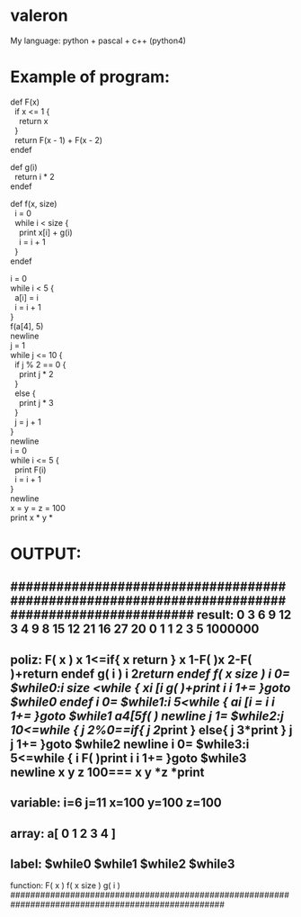 # valeron
My language: python + pascal + c++ (python4)

# Example of program:

def F(x)  
&nbsp;&nbsp;if x <= 1 \{  
&nbsp;&nbsp;&nbsp;&nbsp;return x  
&nbsp;&nbsp;\}  
&nbsp;&nbsp;return F(x - 1) + F(x - 2)  
endef  

def g(i)  
&nbsp;&nbsp;return i * 2  
endef

def f(x, size)  
&nbsp;&nbsp;i = 0  
&nbsp;&nbsp;while i < size \{  
&nbsp;&nbsp;&nbsp;&nbsp;print x[i] + g(i)  
&nbsp;&nbsp;&nbsp;&nbsp;i = i + 1  
&nbsp;&nbsp;\}  
endef

i = 0  
while i < 5 \{  
&nbsp;&nbsp;a[i] = i  
&nbsp;&nbsp;i = i + 1  
\}  
f(a[4], 5)  
newline  
j = 1  
while j <= 10 \{  
&nbsp;&nbsp;if j % 2 == 0 \{  
&nbsp;&nbsp;&nbsp;&nbsp;print j * 2  
&nbsp;&nbsp;\}  
&nbsp;&nbsp;else \{  
&nbsp;&nbsp;&nbsp;&nbsp;print j * 3  
&nbsp;&nbsp;\}  
&nbsp;&nbsp;j = j + 1  
\}  
newline  
i = 0  
while i <= 5 \{  
&nbsp;&nbsp;print F(i)  
&nbsp;&nbsp;i = i + 1  
\}  
newline  
x = y = z = 100  
print x * y *   

# OUTPUT:
################################################################################################
result:
0 3 6 9 12 
3 4 9 8 15 12 21 16 27 20 
0 1 1 2 3 5 
1000000 
------------------------------------
poliz:
F( x )
x 1<=if{
x return 
}
x 1-F( )x 2-F( )+return 
endef
g( i )
i 2*return 
endef
f( x size )
i 0=
$while0:i size <while {
xi [i g( )+print 
i i 1+=
}goto $while0
endef
i 0=
$while1:i 5<while {
ai [i =
i i 1+=
}goto $while1
a4[5f( )
newline 
j 1=
$while2:j 10<=while {
j 2%0==if{
j 2*print 
}
else{
j 3*print 
}
j j 1+=
}goto $while2
newline 
i 0=
$while3:i 5<=while {
i F( )print 
i i 1+=
}goto $while3
newline 
x y z 100===
x y *z *print 
------------------------------------
variable:
i=6
j=11
x=100
y=100
z=100
------------------------------------
array:
a[ 0 1 2 3 4 ]
------------------------------------
label:
$while0
$while1
$while2
$while3
------------------------------------
function:
F( x )
f( x size )
g( i )
###################################################################################################
